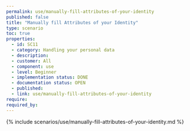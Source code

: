 ```yaml
---
permalink: use/manually-fill-attributes-of-your-identity
published: false
title: "Manually fill Attributes of your Identity"
type: scenario
toc: true
properties:
  - id: SC11
  - category: Handling your personal data
  - description:
  - customer: All
  - component: use
  - level: Beginner
  - implementation status: DONE
  - documentation status: OPEN
  - published:
  - link: use/manually-fill-attributes-of-your-identity
require:
required_by:
---
```


{% include scenarios/use/manually-fill-attributes-of-your-identity.md %}
